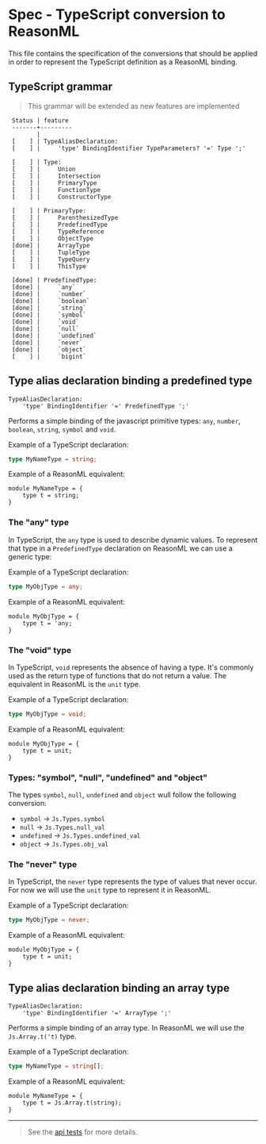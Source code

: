 # Spec - TypeScript conversion to ReasonML

This file contains the specification of the conversions that should be applied in order to represent the TypeScript definition as a ReasonML binding.

## TypeScript grammar

> This grammar will be extended as new features are implemented

```
 Status | feature
 -------+---------
        |
 [    ] | TypeAliasDeclaration:
 [    ] |     'type' BindingIdentifier TypeParameters? '=' Type ';'

 [    ] | Type:
 [    ] |     Union
 [    ] |     Intersection
 [    ] |     PrimaryType
 [    ] |     FunctionType
 [    ] |     ConstructorType

 [    ] | PrimaryType:
 [    ] |     ParenthesizedType
 [    ] |     PredefinedType
 [    ] |     TypeReference
 [    ] |     ObjectType
 [done] |     ArrayType
 [    ] |     TupleType
 [    ] |     TypeQuery
 [    ] |     ThisType

 [done] | PredefinedType:
 [done] |     `any`
 [done] |     `number`
 [done] |     `boolean`
 [done] |     `string`
 [done] |     `symbol`
 [done] |     `void`
 [done] |     `null`
 [done] |     `undefined`
 [done] |     `never`
 [done] |     `object`
 [    ] |     `bigint`
```

## Type alias declaration binding a predefined type

```
TypeAliasDeclaration:
    'type' BindingIdentifier '=' PredefinedType ';' 
```

Performs a simple binding of the javascript primitive types: `any`, `number`, `boolean`, `string`, `symbol` and `void`.

Example of a TypeScript declaration:

````typescript
type MyNameType = string;
````

Example of a ReasonML equivalent:

````reason
module MyNameType = {
    type t = string;
}
````

### The "any" type

In TypeScript, the `any` type is used to describe dynamic values. To represent that type in a `PredefinedType` declaration on ReasonML we can use a generic type:

Example of a TypeScript declaration:

````typescript
type MyObjType = any;
````

Example of a ReasonML equivalent:

````reason
module MyObjType = {
    type t = 'any;
}
````

### The "void" type

In TypeScript, `void` represents the absence of having a type. It's commonly used as the return type of functions that do not return a value. The equivalent in ReasonML is the `unit` type.

Example of a TypeScript declaration:

````typescript
type MyObjType = void;
````

Example of a ReasonML equivalent:

````reason
module MyObjType = {
    type t = unit;
}
````

### Types: "symbol", "null", "undefined" and "object"

The types `symbol`, `null`, `undefined` and `object` wull follow the following conversion:

 - `symbol` -> `Js.Types.symbol`
 - `null` -> `Js.Types.null_val`
 - `undefined` -> `Js.Types.undefined_val`
 - `object` -> `Js.Types.obj_val`

### The "never" type

In TypeScript, the `never` type represents the type of values that never occur. For now we will use the `unit` type to represent it in ReasonML.

Example of a TypeScript declaration:

````typescript
type MyObjType = never;
````

Example of a ReasonML equivalent:

````reason
module MyObjType = {
    type t = unit;
}
````

## Type alias declaration binding an array type

```
TypeAliasDeclaration:
    'type' BindingIdentifier '=' ArrayType ';' 
```

Performs a simple binding of an array type. In ReasonML we will use the `Js.Array.t('t)` type.

Example of a TypeScript declaration:

````typescript
type MyNameType = string[];
````

Example of a ReasonML equivalent:

````reason
module MyNameType = {
    type t = Js.Array.t(string);
}
````

---

> See the [api tests](./__tests__/MainTest.re) for more details.